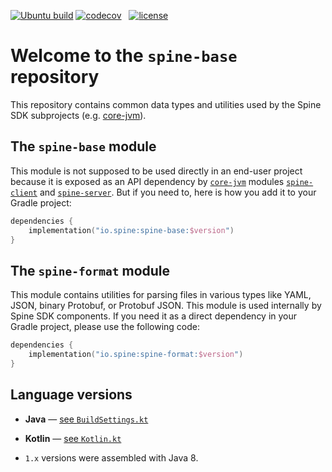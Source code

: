 [![Ubuntu build][ubuntu-build-badge]][gh-actions]
[![codecov][codecov-badge]][codecov] &nbsp;
[![license][license-badge]][license]

# Welcome to the `spine-base` repository

This repository contains common data types and utilities used by
the Spine SDK subprojects (e.g. [core-jvm][core-java]).

## The `spine-base` module
This module is not supposed to be used directly in an end-user project because it is 
exposed as an API dependency by [`core-jvm`][core-java] modules [`spine-client`][spine-client] and
[`spine-server`][spine-server].
But if you need to, here is how you add it to your Gradle project:

```kotlin
dependencies {
    implementation("io.spine:spine-base:$version")
}
```

## The `spine-format` module
This module contains utilities for parsing files in various types like YAML, JSON, binary Protobuf,
or Protobuf JSON. This module is used internally by Spine SDK components. 
If you need it as a direct dependency in your Gradle project, please use the following code: 

```kotlin
dependencies {
    implementation("io.spine:spine-format:$version")
}
```

## Language versions

* **Java** — [see `BuildSettings.kt`](buildSrc/src/main/kotlin/BuildSettings.kt)


* **Kotlin** — [see `Kotlin.kt`](buildSrc/src/main/kotlin/io/spine/dependency/lib/Kotlin.kt)


* `1.x` versions were assembled with Java 8.


[gh-actions]: https://github.com/SpineEventEngine/base/actions
[ubuntu-build-badge]: https://github.com/SpineEventEngine/base/actions/workflows/build-on-ubuntu.yml/badge.svg
[codecov]: https://codecov.io/gh/SpineEventEngine/base
[codecov-badge]: https://codecov.io/gh/SpineEventEngine/base/branch/master/graph/badge.svg
[license-badge]: https://img.shields.io/badge/license-Apache%20License%202.0-blue.svg?style=flat
[license]: http://www.apache.org/licenses/LICENSE-2.0
[core-java]: https://github.com/SpineEventEngine/core-java 
[spine-client]: https://github.com/SpineEventEngine/core-java/tree/master/client
[spine-server]: https://github.com/SpineEventEngine/core-java/tree/master/server
